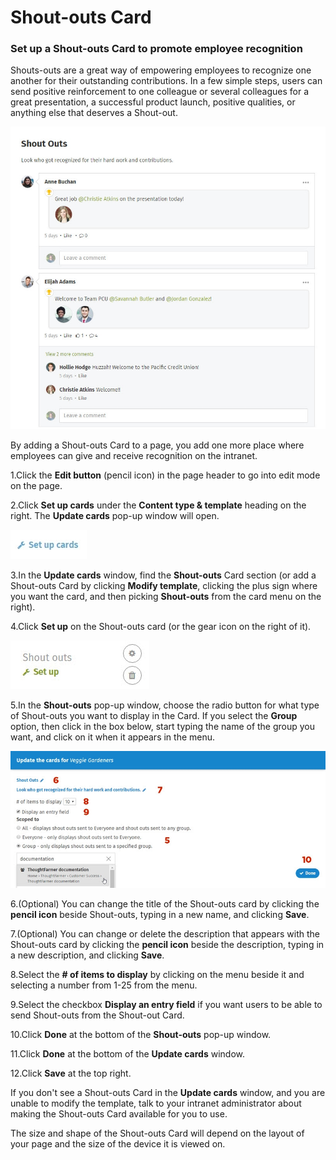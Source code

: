 # Shout-outs Card

### Set up a Shout-outs Card to promote employee recognition

Shouts-outs are a great way of empowering employees to recognize one another for their outstanding contributions. In a few simple steps, users can send positive reinforcement to one colleague or several colleagues for a great presentation, a successful product launch, positive qualities, or anything else that deserves a Shout-out.

![](../../../.gitbook/assets/1%20%28116%29.jpg)



By adding a Shout-outs Card to a page, you add one more place where employees can give and receive recognition on the intranet.  
 

1.Click the **Edit button** \(pencil icon\) in the page header to go into edit mode on the page.

2.Click **Set up cards** under the **Content type & template** heading on the right. The **Update cards** pop-up window will open.

![](../../../.gitbook/assets/2%20%2844%29.jpg)



3.In the **Update cards** window, find the **Shout-outs** Card section \(or add a Shout-outs Card by clicking **Modify template**, clicking the plus sign where you want the card, and then picking **Shout-outs** from the card menu on the right\).

4.Click **Set up** on the Shout-outs card \(or the gear icon on the right of it\).

![](../../../.gitbook/assets/3%20%2848%29.jpg)

5.In the **Shout-outs** pop-up window, choose the radio button for what type of Shout-outs you want to display in the Card. If you select the **Group** option, then click in the box below, start typing the name of the group you want, and click on it when it appears in the menu.

![](../../../.gitbook/assets/4%20%2818%29.jpg)



6.\(Optional\) You can change the title of the Shout-outs card by clicking the **pencil icon** beside Shout-outs, typing in a new name, and clicking **Save**.

7.\(Optional\) You can change or delete the description that appears with the Shout-outs card by clicking the **pencil icon** beside the description, typing in a new description, and clicking **Save**.

8.Select the **\# of items to display** by clicking on the menu beside it and selecting a number from 1-25 from the menu.

9.Select the checkbox **Display an entry field** if you want users to be able to send Shout-outs from the Shout-out Card.

10.Click **Done** at the bottom of the **Shout-outs** pop-up window.

11.Click **Done** at the bottom of the **Update cards** window.

12.Click **Save** at the top right.  
 

If you don't see a Shout-outs Card in the **Update cards** window, and you are unable to modify the template, talk to your intranet administrator about making the Shout-outs Card available for you to use.  
  
The size and shape of the Shout-outs Card will depend on the layout of your page and the size of the device it is viewed on.

